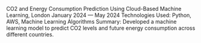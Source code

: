  CO2 and Energy Consumption Prediction Using Cloud-Based
Machine Learning, London
January 2024 — May 2024
Technologies Used: Python, AWS, Machine Learning Algorithms
Summary: Developed a machine learning model to predict CO2 levels and
future energy consumption across different countries.